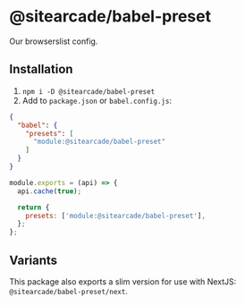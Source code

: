# @sitearcade/babel-preset

Our browserslist config.

## Installation

1. `npm i -D @sitearcade/babel-preset`
2. Add to `package.json` or `babel.config.js`:

```json
{
  "babel": {
    "presets": [
      "module:@sitearcade/babel-preset"
    ]
  }
}
```

```js
module.exports = (api) => {
  api.cache(true);

  return {
    presets: ['module:@sitearcade/babel-preset'],
  };
};
```

## Variants

This package also exports a slim version for use with NextJS: `@sitearcade/babel-preset/next`.
